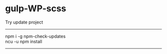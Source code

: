 # gulp-WP-scss
Try update project
__________________________
npm i -g npm-check-updates <br>
ncu -u
npm install
__________________________
